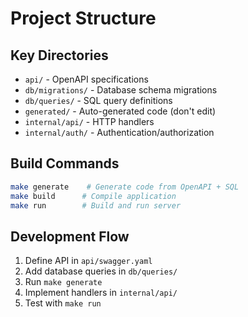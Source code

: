 # Project Structure

## Key Directories

- `api/` - OpenAPI specifications
- `db/migrations/` - Database schema migrations  
- `db/queries/` - SQL query definitions
- `generated/` - Auto-generated code (don't edit)
- `internal/api/` - HTTP handlers
- `internal/auth/` - Authentication/authorization

## Build Commands

```bash
make generate    # Generate code from OpenAPI + SQL
make build      # Compile application
make run        # Build and run server
```

## Development Flow

1. Define API in `api/swagger.yaml`
2. Add database queries in `db/queries/`
3. Run `make generate`
4. Implement handlers in `internal/api/`
5. Test with `make run`